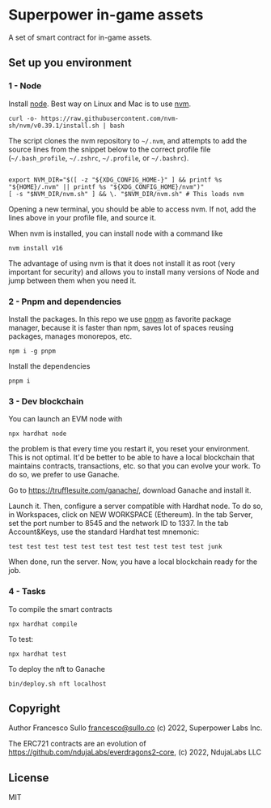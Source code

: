 # Superpower in-game assets

A set of smart contract for in-game assets.  

## Set up you environment

### 1 - Node
Install [node](https://nodejs.org/). Best way on Linux and Mac is to use [nvm](https://github.com/nvm-sh/nvm).
``` 
curl -o- https://raw.githubusercontent.com/nvm-sh/nvm/v0.39.1/install.sh | bash
```
The script clones the nvm repository to `~/.nvm`, and attempts to add the source lines from the snippet below to the correct profile file (`~/.bash_profile`, `~/.zshrc`, `~/.profile`, or `~/.bashrc`).

```

export NVM_DIR="$([ -z "${XDG_CONFIG_HOME-}" ] && printf %s "${HOME}/.nvm" || printf %s "${XDG_CONFIG_HOME}/nvm")"
[ -s "$NVM_DIR/nvm.sh" ] && \. "$NVM_DIR/nvm.sh" # This loads nvm
```

Opening a new terminal, you should be able to access nvm. If not, add the lines above in your profile file, and source it.

When nvm is installed, you can install node with a command like
``` 
nvm install v16
```
The advantage of using nvm is that it does not install it as root (very important for security) and allows you to install many versions of Node and jump between them when you need it.

### 2 - Pnpm and dependencies 
Install the packages. In this repo we use [pnpm](https://pnpm.io/) as favorite package manager, because it is faster than npm, saves lot of spaces reusing packages, manages monorepos, etc.
``` 
npm i -g pnpm
```

Install the dependencies
``` 
pnpm i
```
### 3 - Dev blockchain
You can launch an EVM node with 
``` 
npx hardhat node
```
the problem is that every time you restart it, you reset your environment. This is not optimal. It'd be better to be able to have a local blockchain that maintains contracts, transactions, etc. so that you can evolve your work.
To do so, we prefer to use Ganache.

Go to https://trufflesuite.com/ganache/, download Ganache and install it.

Launch it. Then, configure a server compatible with Hardhat node. To do so, in Workspaces, click on NEW WORKSPACE (Ethereum). In the tab Server, set the port number to 8545 and the network ID to 1337. In the tab Account&Keys, use the standard Hardhat test mnemonic:
```
test test test test test test test test test test test junk
```
When done, run the server. Now, you have a local blockchain ready for the job.

### 4 - Tasks
To compile the smart contracts
```
npx hardhat compile
```
To test:
``` 
npx hardhat test
```
To deploy the nft to Ganache
``` 
bin/deploy.sh nft localhost
```

## Copyright

Author Francesco Sullo <francesco@sullo.co>
(c) 2022, Superpower Labs Inc.

The ERC721 contracts are an evolution of https://github.com/ndujaLabs/everdragons2-core, (c) 2022, NdujaLabs LLC

## License

MIT
